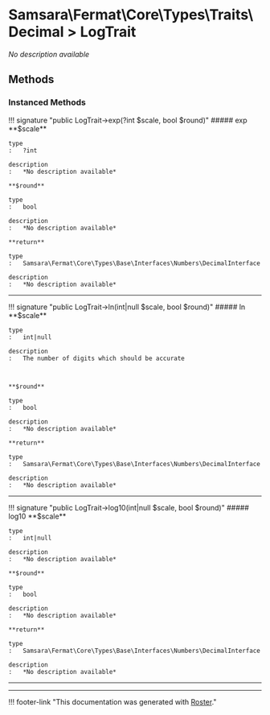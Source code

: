 # Samsara\Fermat\Core\Types\Traits\Decimal > LogTrait

*No description available*


## Methods


### Instanced Methods

!!! signature "public LogTrait->exp(?int $scale, bool $round)"
    ##### exp
    **$scale**

    type
    :   ?int

    description
    :   *No description available*

    **$round**

    type
    :   bool

    description
    :   *No description available*

    **return**

    type
    :   Samsara\Fermat\Core\Types\Base\Interfaces\Numbers\DecimalInterface

    description
    :   *No description available*
    
---

!!! signature "public LogTrait->ln(int|null $scale, bool $round)"
    ##### ln
    **$scale**

    type
    :   int|null

    description
    :   The number of digits which should be accurate
    
    

    **$round**

    type
    :   bool

    description
    :   *No description available*

    **return**

    type
    :   Samsara\Fermat\Core\Types\Base\Interfaces\Numbers\DecimalInterface

    description
    :   *No description available*
    
---

!!! signature "public LogTrait->log10(int|null $scale, bool $round)"
    ##### log10
    **$scale**

    type
    :   int|null

    description
    :   *No description available*

    **$round**

    type
    :   bool

    description
    :   *No description available*

    **return**

    type
    :   Samsara\Fermat\Core\Types\Base\Interfaces\Numbers\DecimalInterface

    description
    :   *No description available*
    
---




---
!!! footer-link "This documentation was generated with [Roster](https://jordanrl.github.io/Roster/)."